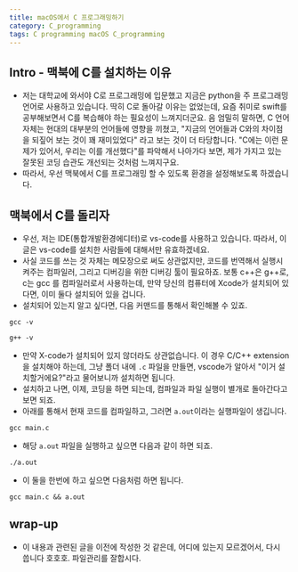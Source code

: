 ```yaml
---
title: macOS에서 C 프로그래밍하기
category: C_programming
tags: C programming macOS C_programming
---
```


## Intro - 맥북에 C를 설치하는 이유

- 저는 대학교에 와서야 C로 프로그래밍에 입문했고 지금은 python을 주 프로그래밍 언어로 사용하고 있습니다. 딱히 C로 돌아갈 이유는 없었는데, 요즘 취미로 swift를 공부해보면서 C를 복습해야 하는 필요성이 느껴지더군요. 음 엄밀히 말하면, C 언어 자체는 현대의 대부분의 언어들에 영향을 끼쳤고, "지금의 언어들과 C와의 차이점을 되짚어 보는 것이 꽤 재미있었다" 라고 보는 것이 더 타당합니다. "C에는 이런 문제가 있어서, 우리는 이를 개선했다"를 파악해서 나아가다 보면, 제가 가지고 있는 잘못된 코딩 습관도 개선되는 것처럼 느껴지구요.
- 따라서, 우선 맥북에서 C를 프로그래밍 할 수 있도록 환경을 설정해보도록 하겠습니다.

## 맥북에서 C를 돌리자

- 우선, 저는 IDE(통합개발환경에디터)로 vs-code를 사용하고 있습니다. 따라서, 이 글은 vs-code를 설치한 사람들에 대해서만 유효하겠네요.
- 사실 코드를 쓰는 것 자체는 메모장으로 써도 상관없지만, 코드를 번역해서 실행시켜주는 컴파일러, 그리고 디버깅을 위한 디버깅 툴이 필요하죠. 보통 c++은 g++로, c는 gcc 를 컴파일러로서 사용하는데, 만약 당신의 컴퓨터에 Xcode가 설치되어 있다면, 이미 둘다 설치되어 있을 겁니다.
- 설치되어 있는지 알고 싶다면, 다음 커맨드를 통해서 확인해볼 수 있죠.

```plaintext
gcc -v 
```

```plaintext
g++ -v 
```

- 만약 X-code가 설치되어 있지 않더라도 상관없습니다. 이 경우 C/C++ extension을 설치해야 하는데, 그냥 폴더 내에 `.c` 파일을 만들면, vscode가 알아서 "이거 설치할거에요?"라고 물어보니까 설치하면 됩니다.
- 설치하고 나면, 이제, 코딩을 하면 되는데, 컴파일과 파일 실행이 별개로 돌아간다고 보면 되죠.
- 아래를 통해서 현재 코드를 컴파일하고, 그러면 `a.out`이라는 실행파일이 생깁니다.

```plaintext
gcc main.c
```

- 해당 `a.out` 파일을 실행하고 싶으면 다음과 같이 하면 되죠.

```plaintext
./a.out
```

- 이 둘을 한번에 하고 싶으면 다음처럼 하면 됩니다.

```plaintext
gcc main.c && a.out
```

## wrap-up

- 이 내용과 관련된 글을 이전에 작성한 것 같은데, 어디에 있는지 모르겠어서, 다시 씁니다 호호호. 파일관리를 잘합시다.
